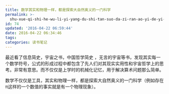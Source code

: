```yaml
---
title: 数学其实和物理一样，都是探索大自然奥义的一门科学
permalink: >-
  shu-xue-qi-shi-he-wu-li-yi-yang-du-shi-tan-suo-da-zi-ran-ao-yi-de-yi-men-ke-xue
id: 74
updated: '2016-04-22 06:59:44'
date: 2016-04-22 06:34:46
tags:
categories: 读书笔记
---
```


最近看了信息简史，宇宙之书，中国哲学简史 ，无言的宇宙等书，发现其实每一个数学符号，公式的形成过程中都包含了先人们对其现实实用性和宇宙哲学上的思考。非常有意思。而不仅仅是上学时的机械化记忆，用于解决算术问题那么简单。

数学不仅仅是工具，其实和物理一样，都是探索大自然奥义的一门科学（例如存在π这样的一个数值的事实就是有一个物理现象）。